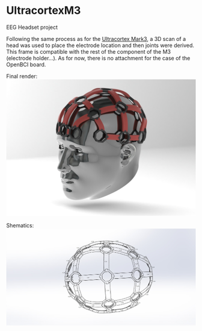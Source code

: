 # UltracortexM3

EEG Headset project

Following the same process as for the [Ultracortex Mark3](https://github.com/OpenBCI/Ultracortex/tree/master/Mark_3), a 3D scan of a head was used to place the electrode location and then joints were derived. 
This frame is compatible with the rest of the component of the M3 (electrode holder...).
As for now, there is no attachment for the case of the OpenBCI board. 


Final render:
![](https://raw.githubusercontent.com/Deams51/M3Redesigned/master/Render.JPG)

Shematics:
![](https://raw.githubusercontent.com/Deams51/M3Redesigned/master/Final_Headset_Numbered.JPG)




